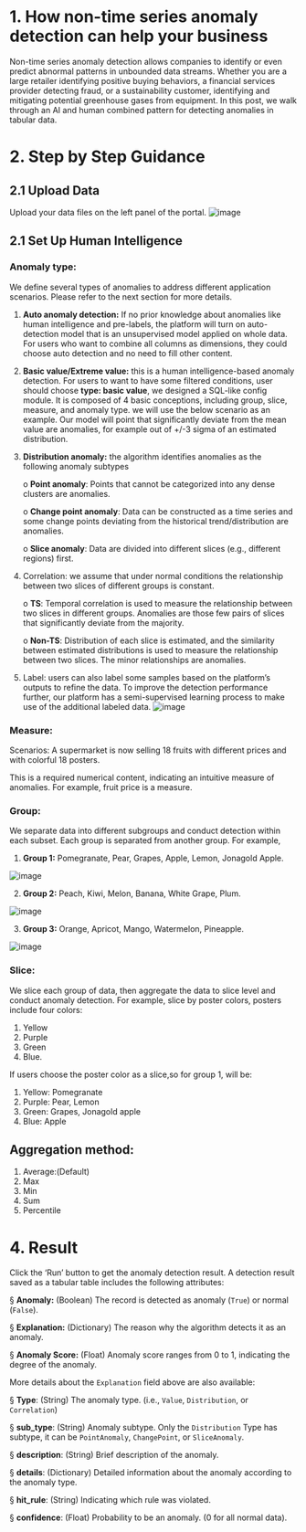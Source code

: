 # 1.     How non-time series anomaly detection can help your business
Non-time series anomaly detection allows companies to identify or even predict abnormal patterns in unbounded data streams. Whether you are a large retailer identifying positive buying behaviors, a financial services provider detecting fraud, or a sustainability customer, identifying and mitigating potential greenhouse gases from equipment. In this post, we walk through an AI and human combined pattern for detecting anomalies in tabular data. 


# 2.    Step by Step Guidance
## 2.1 Upload Data

Upload your data files on the left panel of the portal.
![image](https://user-images.githubusercontent.com/36343326/186343055-22613b5a-753e-44d1-a120-ba57b2e172d0.png)

## 2.1 Set Up Human Intelligence 

### Anomaly type: 

We define several types of anomalies to address different application scenarios. Please refer to the next section for more details. 

1. **Auto anomaly detection:** If no prior knowledge about anomalies like human intelligence and pre-labels, the platform will turn on auto-detection model that is an unsupervised model applied on whole data.  For users who want to combine all columns as dimensions, they could choose auto detection and no need to fill other content.

2. **Basic value/Extreme value:** this is a human intelligence-based anomaly detection. For users to want to have some filtered conditions, user should choose **type: basic value**, we designed a SQL-like config module. It is composed of 4 basic conceptions, including group, slice, measure, and anomaly type. we will use the below scenario as an example. Our model will point that significantly deviate from the mean value are anomalies, for example out of +/-3 sigma of an estimated distribution. 

3. **Distribution anomaly:** the algorithm identifies anomalies as the following anomaly subtypes

   o  **Point anomaly**: Points that cannot be categorized into any dense clusters are anomalies. 

   o  **Change point anomaly**: Data can be constructed as a time series and some change points deviating from the historical trend/distribution are anomalies. 

   o  **Slice anomaly**: Data are divided into different slices (e.g., different regions) first. 

4. Correlation: we assume that under normal conditions the relationship between two slices of different groups is constant. 

   o  **TS**: Temporal correlation is used to measure the relationship between two slices in different groups. Anomalies are those few pairs of slices that significantly deviate from the majority. 

   o  **Non-TS**: Distribution of each slice is estimated, and the similarity between estimated distributions is used to measure the relationship between two slices. The minor relationships are anomalies. 

5. Label: users can also label some samples based on the platform’s outputs to refine the data. To improve the detection performance further, our platform has a semi-supervised learning process to make use of the additional labeled data.
![image](https://user-images.githubusercontent.com/36343326/187212574-3ee82b17-258c-4de6-8a43-09e0b9802a97.png)

### Measure: 

Scenarios: A supermarket is now selling 18 fruits with different prices and with colorful 18 posters.

This is a required numerical content, indicating an intuitive measure of anomalies. For example, fruit price is a measure.

### Group: 
We separate data into different subgroups and conduct detection within each subset. Each group is separated from another group. For example, 

1. **Group 1:** Pomegranate, Pear, Grapes, Apple, Lemon, Jonagold Apple.

![image](https://user-images.githubusercontent.com/36343326/187212713-089e3989-2658-4d13-8a9f-227b0eb23969.png)

2. **Group 2:** Peach, Kiwi, Melon, Banana, White Grape, Plum. 

![image](https://user-images.githubusercontent.com/36343326/187212814-2b0bad81-ccf3-44fb-8555-8bb149f95287.png)

3. **Group 3:** Orange, Apricot, Mango, Watermelon, Pineapple.  

![image](https://user-images.githubusercontent.com/36343326/187212875-3f92a2ad-9f65-4ed2-b6a8-3302157736fd.png)

### Slice: 
We slice each group of data, then aggregate the data to slice level and conduct anomaly detection. For example, slice by poster colors, posters include four colors: 

1. Yellow
2. Purple
3. Green
4. Blue. 

If users choose the poster color as a slice,so for group 1, will be:

1. Yellow: Pomegranate
2. Purple: Pear, Lemon
3. Green: Grapes, Jonagold apple
4. Blue: Apple

## Aggregation method: 
1. Average:(Default)
2. Max
3. Min
4. Sum
5. Percentile

# 4. Result
Click the ‘Run’ button to get the anomaly detection result. A detection result saved as a tabular table includes the following attributes:

§ **Anomaly:** (Boolean) The record is detected as anomaly (`True`) or normal (`False`).

§ **Explanation:** (Dictionary) The reason why the algorithm detects it as an anomaly.

§ **Anomaly Score:** (Float) Anomaly score ranges from 0 to 1, indicating the degree of the anomaly. 

More details about the `Explanation` field above are also available:

§ **Type**: (String) The anomaly type. (i.e., `Value`, `Distribution`, or `Correlation`)

§ **sub_type**: (String) Anomaly subtype. Only the `Distribution` Type has subtype, it can be `PointAnomaly`, `ChangePoint`, or `SliceAnomaly`.

§ **description**: (String) Brief description of the anomaly.

§ **details**: (Dictionary) Detailed information about the anomaly according to the anomaly type.

§ **hit_rule**: (String) Indicating which rule was violated.

§ **confidence**: (Float) Probability to be an anomaly. (0 for all normal data).

